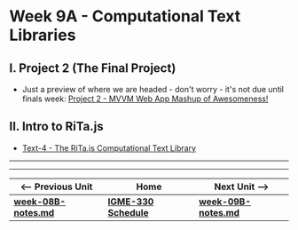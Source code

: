 # Week 9A - Computational Text Libraries

<a id="review"></a>

  
## I. Project 2 (The Final Project)

- Just a preview of where we are headed - don't worry - it's not due until finals week: [Project 2 - MVVM Web App Mashup of Awesomeness!](../projects/project-2.md)
  
## II. Intro to RiTa.js

- [Text-4 - The RiTa.js Computational Text Library](https://github.com/tonethar/IGME-330-Master/blob/master/notes/text-4.md)

<hr><hr>

| <-- Previous Unit | Home | Next Unit -->
| --- | --- | --- 
| [**week-08B-notes.md**](week-08B-notes.md)     |  [**IGME-330 Schedule**](../schedule.md) | [**week-09B-notes.md**](week-09B-notes.md)
